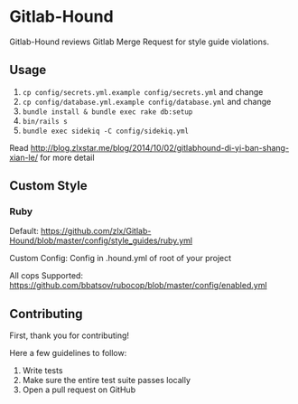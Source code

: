 Gitlab-Hound
=====

Gitlab-Hound reviews Gitlab Merge Request for style guide violations.

Usage
--------

1. `cp config/secrets.yml.example config/secrets.yml` and change
3. `cp config/database.yml.example config/database.yml` and change
4. `bundle install & bundle exec rake db:setup`
5. `bin/rails s`
6. `bundle exec sidekiq -C config/sidekiq.yml`

Read http://blog.zlxstar.me/blog/2014/10/02/gitlabhound-di-yi-ban-shang-xian-le/ for more detail 

Custom Style
-----------

### Ruby

Default: https://github.com/zlx/Gitlab-Hound/blob/master/config/style_guides/ruby.yml

Custom Config: Config in .hound.yml of root of your project

All cops Supported: https://github.com/bbatsov/rubocop/blob/master/config/enabled.yml


Contributing
------------

First, thank you for contributing!

Here a few guidelines to follow:

1. Write tests
2. Make sure the entire test suite passes locally
3. Open a pull request on GitHub
